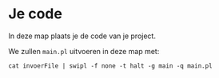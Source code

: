 # Je code

In deze map plaats je de code van je project.

We zullen `main.pl` uitvoeren in deze map met:

    cat invoerFile | swipl -f none -t halt -g main -q main.pl
